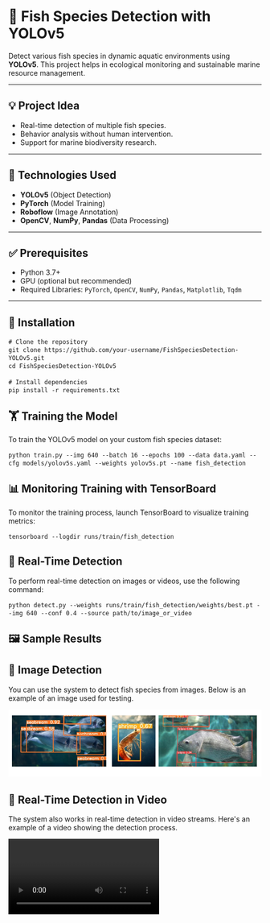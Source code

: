 # 🎣 Fish Species Detection with YOLOv5  

Detect various fish species in dynamic aquatic environments using **YOLOv5**. This project helps in ecological monitoring and sustainable marine resource management.  

---

## 💡 Project Idea  
- Real-time detection of multiple fish species.  
- Behavior analysis without human intervention.  
- Support for marine biodiversity research.  

---

## 🧰 Technologies Used  
- **YOLOv5** (Object Detection)  
- **PyTorch** (Model Training)  
- **Roboflow** (Image Annotation)  
- **OpenCV**, **NumPy**, **Pandas** (Data Processing)  

---

## ✅ Prerequisites  
- Python 3.7+  
- GPU (optional but recommended)  
- Required Libraries: `PyTorch`, `OpenCV`, `NumPy`, `Pandas`, `Matplotlib`, `Tqdm`  

---

## 🚀 Installation  
```
# Clone the repository  
git clone https://github.com/your-username/FishSpeciesDetection-YOLOv5.git  
cd FishSpeciesDetection-YOLOv5  

# Install dependencies  
pip install -r requirements.txt
```
## 🏋️ Training the Model

To train the YOLOv5 model on your custom fish species dataset:  
```
python train.py --img 640 --batch 16 --epochs 100 --data data.yaml --cfg models/yolov5s.yaml --weights yolov5s.pt --name fish_detection
```


## 📊 Monitoring Training with TensorBoard

To monitor the training process, launch TensorBoard to visualize training metrics:
``` 
tensorboard --logdir runs/train/fish_detection
```

## 🔎 Real-Time Detection
To perform real-time detection on images or videos, use the following command:
```
python detect.py --weights runs/train/fish_detection/weights/best.pt --img 640 --conf 0.4 --source path/to/image_or_video

``` 

## 🖼️ Sample Results
## 📸 Image Detection

You can use the system to detect fish species from images. Below is an example of an image used for testing.

![Fish Detection Image](images/123.png)

## 🎥 Real-Time Detection in Video

The system also works in real-time detection in video streams. Here's an example of a video showing the detection process.

![Fish Detection Video](videos/test.mp4) 

